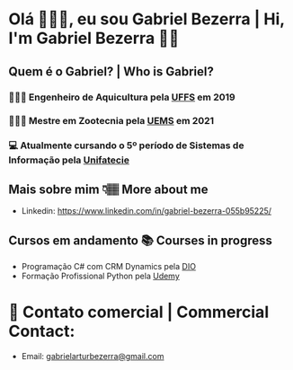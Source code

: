 # **Olá 🙋🏽‍♂️, eu sou Gabriel Bezerra | Hi, I'm Gabriel Bezerra 👋🏽**
## Quem é o Gabriel? | Who is Gabriel?

### 👨🏽‍🎓 **Engenheiro de Aquicultura pela [UFFS](https://www.uffs.edu.br/campi/laranjeiras-do-sul) em 2019**
### 👨🏽‍🏫 **Mestre em Zootecnia pela [UEMS](https://portal.uems.br/aquidauana) em 2021**
### 💻 **Atualmente cursando o 5º período de Sistemas de Informação pela [Unifatecie](https://unifatecie.edu.br/site/)**

## **Mais sobre mim 👇🏽 More about me**
* Linkedin: https://www.linkedin.com/in/gabriel-bezerra-055b95225/

## **Cursos em andamento 📚 Courses in progress**
* Programação C# com CRM Dynamics pela [DIO](https://web.dio.me/track/coding-future-avanade-programacao-c-com-crm-dynamics)
* Formação Profissional Python pela [Udemy](https://www.udemy.com/course/formacao-python/)  

# 📨 Contato comercial | Commercial Contact:
- Email: gabrielarturbezerra@gmail.com
